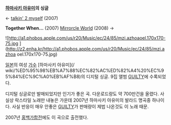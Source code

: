 **[하마사키 아유미](%ED%95%98%EB%A7%88%EC%82%AC%ED%82%A4%20%EC%95%84%EC%9C%A0%EB%AF%B8.md)의 싱글**

← [talkin' 2 myself](talkin%27%202%20myself.md) (2007)

**Together When...** (2007) 
[Mirrorcle World](Mirrorcle%20World.md) (2008) →

  
![http://a1.phobos.apple.com/us/r20/Music/ec/24/85/mzi.azhoaoel.170x170-75.jpg
](http://z2.enha.kr/http://a1.phobos.apple.com/us/r20/Music/ec/24/85/mzi.azhoa
oel.170x170-75.jpg)

[일본](%EC%9D%BC%EB%B3%B8.md)의 여성 [가수](%EA%B0%80%EC%88%98.md) [하마사키 아유미](/
wiki/%ED%95%98%EB%A7%88%EC%82%AC%ED%82%A4%20%EC%95%84%EC%9C%A0%EB%AF%B8)의 디지털
싱글. 9집 앨범 [GUILTY](GUILTY.md)에 수록되었다.

디지털 싱글로만 발매되었지만 인기가 좋은 곡. 다운로드량도 약 700만건을 올렸다. 사실상 락스타일 노래만 내놓은 가운데 2007년 하마사키
아유미의 발라드 명곡중 하나이다. 사실 반응이 매우 안좋은 [GUILTY](GUILTY.md)가 판매량이 제법 나온것도 이 노래 때문.

2007년 [홍백가합전](%ED%99%8D%EB%B0%B1%EA%B0%80%ED%95%A9%EC%A0%84.md)에도 이 곡으로
출전했다.

